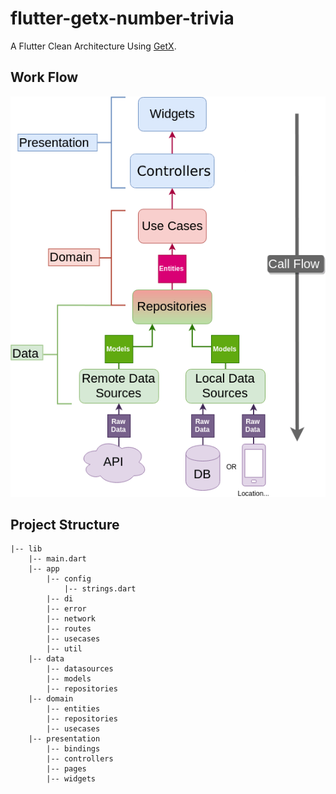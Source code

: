 # flutter-getx-number-trivia

A Flutter Clean Architecture Using [GetX](https://github.com/jonataslaw/getx).

## Work Flow

![alt text](/Clean-Architecture-Flutter-Diagram.png?raw=true)

## Project Structure

```
|-- lib
    |-- main.dart
    |-- app
        |-- config
            |-- strings.dart
        |-- di
        |-- error
        |-- network
        |-- routes
        |-- usecases
        |-- util
    |-- data
        |-- datasources
        |-- models
        |-- repositories
    |-- domain
        |-- entities
        |-- repositories
        |-- usecases
    |-- presentation
        |-- bindings
        |-- controllers
        |-- pages
        |-- widgets
```
